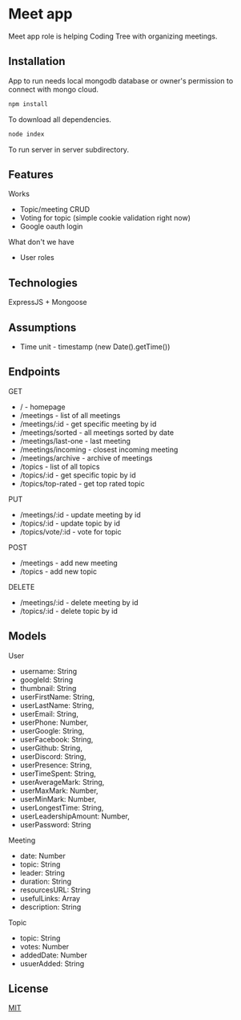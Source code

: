 # Meet app

Meet app role is helping Coding Tree with organizing meetings.

## Installation

App to run needs local mongodb database or owner's permission to connect with mongo cloud.

```bash
npm install
```

To download all dependencies.

```bash
node index
```

To run server in server subdirectory.

## Features

Works

- Topic/meeting CRUD
- Voting for topic (simple cookie validation right now)
- Google oauth login

What don't we have

- User roles

## Technologies

ExpressJS + Mongoose

## Assumptions

- Time unit - timestamp (new Date().getTime())

## Endpoints

GET

- / - homepage
- /meetings - list of all meetings
- /meetings/:id - get specific meeting by id
- /meetings/sorted - all meetings sorted by date
- /meetings/last-one - last meeting
- /meetings/incoming - closest incoming meeting
- /meetings/archive - archive of meetings
- /topics - list of all topics
- /topics/:id - get specific topic by id
- /topics/top-rated - get top rated topic

PUT

- /meetings/:id - update meeting by id
- /topics/:id - update topic by id
- /topics/vote/:id - vote for topic

POST

- /meetings - add new meeting
- /topics - add new topic

DELETE

- /meetings/:id - delete meeting by id
- /topics/:id - delete topic by id

## Models

User

- username: String
- googleId: String
- thumbnail: String
- userFirstName: String,
- userLastName: String,
- userEmail: String,
- userPhone: Number,
- userGoogle: String,
- userFacebook: String,
- userGithub: String,
- userDiscord: String,
- userPresence: String,
- userTimeSpent: String,
- userAverageMark: String,
- userMaxMark: Number,
- userMinMark: Number,
- userLongestTime: String,
- userLeadershipAmount: Number,
- userPassword: String

Meeting

- date: Number
- topic: String
- leader: String
- duration: String
- resourcesURL: String
- usefulLinks: Array
- description: String

Topic

- topic: String
- votes: Number
- addedDate: Number
- usuerAdded: String

## License

[MIT](https://choosealicense.com/licenses/mit/)
